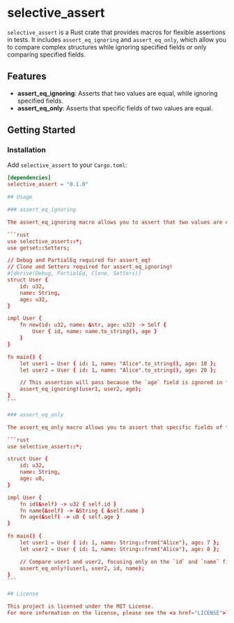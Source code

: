 # selective_assert

`selective_assert` is a Rust crate that provides macros for flexible assertions in tests. It includes `assert_eq_ignoring` and `assert_eq_only`, which allow you to compare complex structures while ignoring specified fields or only comparing specified fields.

## Features

- **assert_eq_ignoring**: Asserts that two values are equal, while ignoring specified fields.
- **assert_eq_only**: Asserts that specific fields of two values are equal.

## Getting Started

### Installation

Add `selective_assert` to your `Cargo.toml`:

````toml
[dependencies]
selective_assert = "0.1.0"

## Usage

### assert_eq_ignoring

The assert_eq_ignoring macro allows you to assert that two values are equal while ignoring specified fields. This is useful for comparing complex structures where certain fields may differ but are not relevant to the equality check.

```rust
use selective_assert::*;
use getset::Setters;

// Debug and PartialEq required for assert_eq!
// Clone and Setters required for assert_eq_ignoring!
#[derive(Debug, PartialEq, Clone, Setters)]
struct User {
    id: u32,
    name: String,
    age: u32,
}

impl User {
    fn new(id: u32, name: &str, age: u32) -> Self {
        User { id, name: name.to_string(), age }
    }
}

fn main() {
    let user1 = User { id: 1, name: "Alice".to_string(), age: 10 };
    let user2 = User { id: 1, name: "Alice".to_string(), age: 20 };

    // This assertion will pass because the `age` field is ignored in the comparison.
    assert_eq_ignoring!(user1, user2, age);
}
```

### assert_eq_only

The assert_eq_only macro allows you to assert that specific fields of two values are equal. This is useful for focusing on comparing only the specified fields without needing to compare the entire struct or object.

```rust
use selective_assert::*;

struct User {
    id: u32,
    name: String,
    age: u8,
}

impl User {
    fn id(&self) -> u32 { self.id }
    fn name(&self) -> &String { &self.name }
    fn age(&self) -> u8 { self.age }
}

fn main() {
    let user1 = User { id: 1, name: String::from("Alice"), age: 7 };
    let user2 = User { id: 1, name: String::from("Alice"), age: 8 };

    // Compare user1 and user2, focusing only on the `id` and `name` fields
    assert_eq_only!(user1, user2, id, name);
}
```

## License

This project is licensed under the MIT License.
For more information on the license, please see the <a href="LICENSE">license</a>.
````
